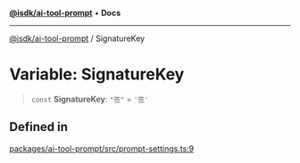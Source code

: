 [**@isdk/ai-tool-prompt**](../README.md) • **Docs**

***

[@isdk/ai-tool-prompt](../globals.md) / SignatureKey

# Variable: SignatureKey

> `const` **SignatureKey**: `"签"` = `'签'`

## Defined in

[packages/ai-tool-prompt/src/prompt-settings.ts:9](https://github.com/isdk/ai-tool-prompt.js/blob/ccb6c76c282ffb3a596c3e9bc1daa79eaec7b66a/src/prompt-settings.ts#L9)
